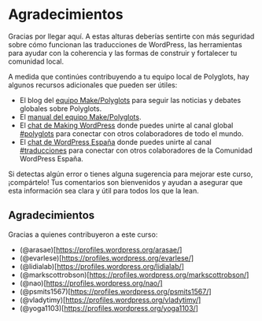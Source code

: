 # Agradecimientos

Gracias por llegar aquí. A estas alturas deberías sentirte con más seguridad sobre cómo funcionan las traducciones de WordPress, las herramientas para ayudar con la coherencia y las formas de construir y fortalecer tu comunidad local.

A medida que continúes contribuyendo a tu equipo local de Polyglots, hay algunos recursos adicionales que pueden ser útiles:

- El blog del [equipo Make/Polyglots](https://make.wordpress.org/polyglots/) para seguir las noticias y debates globales sobre Polyglots.
- El [manual del equipo Make/Polyglots](https://make.wordpress.org/polyglots/handbook/).
- El [chat de Making WordPress](https://make.wordpress.org/chat/) donde puedes unirte al canal global [#polyglots](https://wordpress.slack.com/archives/C02RP50LK) para conectar con otros colaboradores de todo el mundo.
- El [chat de WordPress España](https://es.wordpress.org/team/handbook/equipo/chat/) donde puedes unirte al canal [#traducciones](https://wpes.slack.com/archives/C03DANZSC) para conectar con otros colaboradores de la Comunidad WordPress España.

Si detectas algún error o tienes alguna sugerencia para mejorar este curso, ¡compártelo! Tus comentarios son bienvenidos y ayudan a asegurar que esta información sea clara y útil para todos los que la lean.

## Agradecimientos

Gracias a quienes contribuyeron a este curso:

- (@arasae)[https://profiles.wordpress.org/arasae/]
- (@evarlese)[https://profiles.wordpress.org/evarlese/]
- (@lidialab)[https://profiles.wordpress.org/lidialab/]
- (@markscottrobson)[https://profiles.wordpress.org/markscottrobson/]
- (@nao)[https://profiles.wordpress.org/nao/]
- (@psmits1567)[https://profiles.wordpress.org/psmits1567/]
- (@vladytimy)[https://profiles.wordpress.org/vladytimy/]
- (@yoga1103)[https://profiles.wordpress.org/yoga1103/]